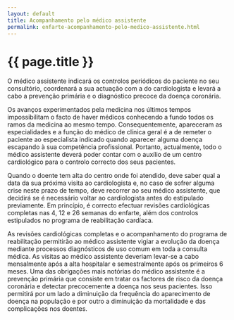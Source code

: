 ```yaml
---
layout: default
title: Acompanhamento pelo médico assistente
permalink: enfarte-acompanhamento-pelo-medico-assistente.html
---
```


# {{ page.title }}

O médico assistente indicará os controlos periódicos do paciente no seu consultório, coordenará a sua actuação com a do cardio­logista e levará a cabo a prevenção primária e o diagnóstico precoce da doença coronária.

Os avanços experimentados pela medicina nos últimos tempos impossibilitam o facto de haver médicos conhecendo a fundo todos os ramos da medicina ao mesmo tempo. Con­sequentemente, apareceram as especialidades e a função do médico de clínica geral é a de remeter o paciente ao especialista indicado quando aparecer alguma doença escapando à sua competência profissional. Portanto, actualmente, todo o médico assistente deverá poder contar com o auxílio de um centro cardiológico para o controlo correcto dos seus pacientes.

Quando o doente tem alta do centro onde foi atendido, deve saber qual a data da sua próxima visita ao cardiologista e, no caso de sofrer alguma crise neste prazo de tempo, deve recorrer ao seu médico assistente, que decidirá se é necessário voltar ao cardiologista antes do estipulado previamente. Em princípio, é correcto efectuar revisões cardiológicas completas nas 4, 12 e 26 semanas do enfarte, além dos controlos estipulados no programa de reabilitação cardíaca.

As revisões cardiológicas completas e o acompanhamento do programa de reabilitação permitirão ao médico assistente vigiar a evolução da doença mediante processos diagnósticos de uso comum em toda a consulta médica. As visitas ao médico assistente deveriam levar-se a cabo mensalmente após a alta hospitalar e semestralmente após os primeiros 6 meses. Uma das obrigações mais notórias do médico assistente é a prevenção primária que consiste em tratar os factores de risco da doença coronária e detectar precocemente a doença nos seus pacientes. Isso permitirá por um lado a diminuição da frequência do aparecimento de doença na população e por outro a diminuição da mortalidade e das complicações nos doentes.
